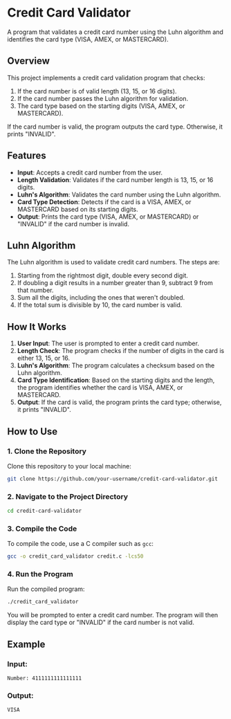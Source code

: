
# Credit Card Validator

A program that validates a credit card number using the Luhn algorithm and identifies the card type (VISA, AMEX, or MASTERCARD).

## Overview

This project implements a credit card validation program that checks:
1. If the card number is of valid length (13, 15, or 16 digits).
2. If the card number passes the Luhn algorithm for validation.
3. The card type based on the starting digits (VISA, AMEX, or MASTERCARD).

If the card number is valid, the program outputs the card type. Otherwise, it prints "INVALID".

## Features

- **Input**: Accepts a credit card number from the user.
- **Length Validation**: Validates if the card number length is 13, 15, or 16 digits.
- **Luhn's Algorithm**: Validates the card number using the Luhn algorithm.
- **Card Type Detection**: Detects if the card is a VISA, AMEX, or MASTERCARD based on its starting digits.
- **Output**: Prints the card type (VISA, AMEX, or MASTERCARD) or "INVALID" if the card number is invalid.

## Luhn Algorithm

The Luhn algorithm is used to validate credit card numbers. The steps are:
1. Starting from the rightmost digit, double every second digit.
2. If doubling a digit results in a number greater than 9, subtract 9 from that number.
3. Sum all the digits, including the ones that weren't doubled.
4. If the total sum is divisible by 10, the card number is valid.

## How It Works

1. **User Input**: The user is prompted to enter a credit card number.
2. **Length Check**: The program checks if the number of digits in the card is either 13, 15, or 16.
3. **Luhn's Algorithm**: The program calculates a checksum based on the Luhn algorithm.
4. **Card Type Identification**: Based on the starting digits and the length, the program identifies whether the card is VISA, AMEX, or MASTERCARD.
5. **Output**: If the card is valid, the program prints the card type; otherwise, it prints "INVALID".

## How to Use

### 1. Clone the Repository

Clone this repository to your local machine:

```bash
git clone https://github.com/your-username/credit-card-validator.git
```

### 2. Navigate to the Project Directory

```bash
cd credit-card-validator
```

### 3. Compile the Code

To compile the code, use a C compiler such as `gcc`:

```bash
gcc -o credit_card_validator credit.c -lcs50
```

### 4. Run the Program

Run the compiled program:

```bash
./credit_card_validator
```

You will be prompted to enter a credit card number. The program will then display the card type or "INVALID" if the card number is not valid.

## Example

### Input:
```
Number: 4111111111111111
```

### Output:
```
VISA
```

